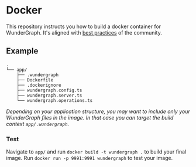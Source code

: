 # Docker

This repository instructs you how to build a docker container for WunderGraph. It's aligned with [best practices](https://github.com/nodejs/docker-node/blob/main/docs/BestPractices.md) of the community.

## Example

```
.
└── app/
    ├── .wundergraph
    ├── Dockerfile
    ├── .dockerignore
    ├── wundergraph.config.ts
    ├── wundergraph.server.ts
    └── wundergraph.operations.ts
```
_Depending on your application structure, you may want to include only your WunderGraph files in the image. In that case you can target the build context `app/.wundergraph`._

### Test
Navigate to `app/` and run `docker build -t wundergraph .` to build your final image.
Run `docker run -p 9991:9991 wundergraph` to test your image.